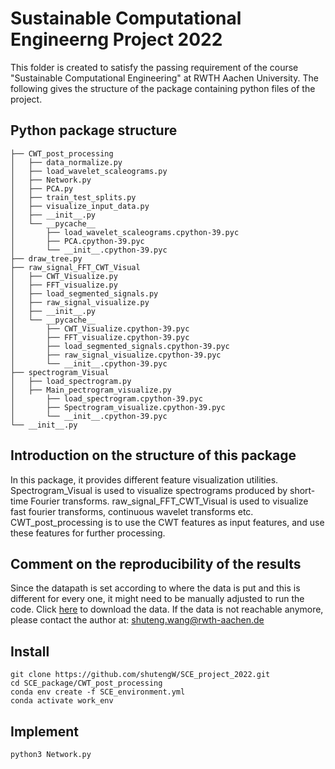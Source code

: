 # Sustainable Computational Engineerng Project 2022

This folder is created to satisfy the passing requirement of the course "Sustainable Computational Engineering" at RWTH Aachen University. The following gives the structure of the package containing python files of the project.

## Python package structure
```
├── CWT_post_processing
│   ├── data_normalize.py
│   ├── load_wavelet_scaleograms.py
│   ├── Network.py
│   ├── PCA.py
│   ├── train_test_splits.py
│   ├── visualize_input_data.py
│   ├── __init__.py
│   └── __pycache__
│       ├── load_wavelet_scaleograms.cpython-39.pyc
│       ├── PCA.cpython-39.pyc
│       └── __init__.cpython-39.pyc
├── draw_tree.py
├── raw_signal_FFT_CWT_Visual
│   ├── CWT_Visualize.py
│   ├── FFT_visualize.py
│   ├── load_segmented_signals.py
│   ├── raw_signal_visualize.py
│   ├── __init__.py
│   └── __pycache__
│       ├── CWT_Visualize.cpython-39.pyc
│       ├── FFT_visualize.cpython-39.pyc
│       ├── load_segmented_signals.cpython-39.pyc
│       ├── raw_signal_visualize.cpython-39.pyc
│       └── __init__.cpython-39.pyc
├── spectrogram_Visual
│   ├── load_spectrogram.py
│   ├── Main_pectrogram_visualize.py
│       ├── load_spectrogram.cpython-39.pyc
│       ├── Spectrogram_visualize.cpython-39.pyc
│       └── __init__.cpython-39.pyc
└── __init__.py
```
## Introduction on the structure of this package
In this package, it provides different feature visualization utilities. Spectrogram_Visual is used to visualize spectrograms produced by short-time Fourier transforms. raw_signal_FFT_CWT_Visual is used to visualize fast fourier transforms, continuous wavelet transforms etc. CWT_post_processing is to use the CWT features as input features, and use these features for further processing.

## Comment on the reproducibility of the results
Since the datapath is set according to where the data is put and this is different for every one, it might need to be manually adjusted to run the code. Click [here](https://gigamove.rwth-aachen.de/en/download/4f94039c1e0896892c073dcd5dc2d9b6) to download the data. If the data is not reachable anymore, please contact the author at:
shuteng.wang@rwth-aachen.de

## Install
```
git clone https://github.com/shutengW/SCE_project_2022.git
cd SCE_package/CWT_post_processing
conda env create -f SCE_environment.yml
conda activate work_env
```

## Implement
```
python3 Network.py
```
